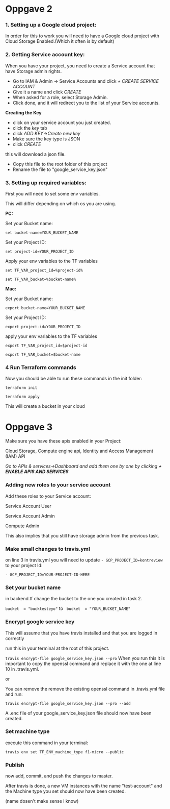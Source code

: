 # Oppgave 2

### 1. Setting up a Google cloud project:
In order for this to work you will need to have a Google cloud project with Cloud Storage Enabled.(Which it often is by default)


### 2. Getting Service account key:
When you have your project,  you need to create a Service account that have Storage admin rights.
- Go to IAM & Admin -> Service Accounts and click *+ CREATE SERVICE ACCOUNT*
- Give it a name and click *CREATE*
- When asked for a role, select Storage Admin.
- Click done, and it will redirect you to the list of your Service accounts.

**Creating the Key**

- click on your service account you just created.
- click the *key* tab
- click *ADD KEY*->*Create new key*
- Make sure the key type is JSON
- click *CREATE*

this will download a json file. 

- Copy this file to the root folder of this project
- Rename the file to "google_service_key.json"



### 3. Setting up required variables:

First you will need to set some env variables.

This will differ depending on which os you are using.

**PC:**

Set your Bucket name:

```set bucket-name=YOUR_BUCKET_NAME```

Set your Project ID:

```set project-id=YOUR_PROJECT_ID```

Apply your env variables to the TF variables 

```set TF_VAR_project_id=%project-id%```

```set TF_VAR_bucket=%bucket-name%```

**Mac:**

Set your Bucket name:

```export bucket-name=YOUR_BUCKET_NAME```

Set your Project ID:

```export project-id=YOUR_PROJECT_ID```

apply your env variables to the TF variables 

```export TF_VAR_project_id=$project-id```

```export TF_VAR_bucket=$bucket-name```

### 4 Run Terraform commands

Now you should be able to run these commands in the init folder:

```terraform init```

```terraform apply```

This will create a bucket in your cloud

# Oppgave 3

Make sure you have these apis enabled in your Project:

Cloud Storage, Compute engine api, Identity and Access Management (IAM) API

*Go to APIs & services->Dashboard and add them one by one by clicking **+ ENABLE APIS AND SERVICES***

### Adding new roles to your service account

Add these roles to your Service account:

Service Account User

Service Account Admin

Compute Admin

This also implies that you still have storage admin from the previous task.

### Make small changes to travis.yml

on line 3 in travis.yml you will need to update ```- GCP_PROJECT_ID=kontreview``` to your project Id:

```- GCP_PROJECT_ID=YOUR-PROJECT-ID-HERE ```

### Set your bucket name

in backend.tf change the bucket to the one you created in task 2.

```bucket  = "bucktesteyo"```  to ``` bucket  = "YOUR_BUCKET_NAME"``` 


### Encrypt google service key

This will assume that you have travis installed and that you are logged in correctly

run this in your terminal at the root of this project.

 ```travis encrypt-file google_service_key.json --pro```
 When you run this it is important to copy the openssl command and replace it with the one
 at line 10 in .travis.yml.
 
 or
 
 You can remove the remove the existing openssl command in .travis.yml file and run:
 
  ```travis encrypt-file google_service_key.json --pro --add```
 
A .enc file of your google_service_key.json file should now have been created.

### Set machine type

execute this command in your terminal:

 ```travis env set TF_ENV_machine_type f1-micro --public  ```
 
 ### Publish
 now add, commit, and push the changes to master.
 
 After travis is done, a new VM instances with the name "test-account" and the Machine type you set should now have been created.
 
 (name dosen't make sense i know)
 
 


